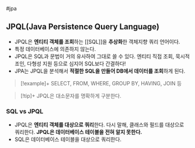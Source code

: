 #jpa 

## JPQL(Java Persistence Query Language)
+ JPQL은 **엔티티 객체를 조회**하는 [[SQL]]을 **추상화**한 객체지향 쿼리 언어이다.
+ 특정 데이터베이스에 의존하지 않는다. 
+ JPQL은 SQL과 문법이 거의 유사하여 그대로 쓸 수 있다. 엔티티 직접 조회, 묵시적 조인, 다형성 지원 등으로 심지어 SQL보다 간결하다!
+ JPA는 JPQL을 분석해서 **적절한 SQL을 만들어 DB에서 데이터를 조회**하게 된다.

> [!example]+ 
> SELECT, FROM, WHERE, GROUP BY, HAVING, JOIN 등

> [!tip]+ 
> JPQL은 대소문자를 명확하게 구분한다.
### SQL vs JPQL
+ JPQL은 **엔티티 객체를 대상으로 쿼리**한다. 다시 말해, 클래스와 필드를 대상으로 쿼리한다. **JPQL은 데이터베이스 테이블을 전혀 알지 못한다.**
+ SQL은 데이터베이스 테이블을 대상으로 쿼리한다.